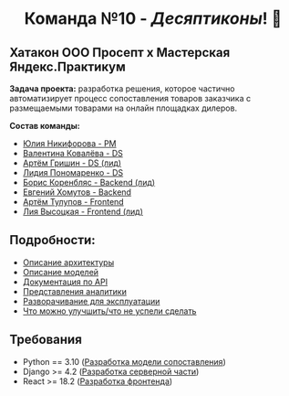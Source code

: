 # <div align='center'>Команда №10 - *Десяптиконы*! :robot:</div>

## Хатакон ООО Просепт х Мастерская Яндекс.Практикум

**Задача проекта:** разработка решения, которое частично автоматизирует процесс сопоставления товаров заказчика с размещаемыми товарами на онлайн площадках дилеров.

**Состав команды:**
- [Юлия Никифорова - PM](https://github.com/NikkiFo)
- [Валентина Ковалëва - DS](https://github.com/BrianKowalski)
- [Артём Гришин - DS (лид)](https://t.me/Owu213)
- [Лидия Пономаренко - DS](https://github.com/L1d11a)
- [Борис Коренбляс - Backend (лид)](https://github.com/bobr2072)
- [Евгений Хомутов - Backend](https://github.com/Sambo312)
- [Артём Тулупов - Frontend](https://github.com/artemtu)
- [Лия Высоцкая - Frontend (лид)](https://github.com/LiyaVysotskaya)


## Подробности:

* [Описание архитектуры](docs/architecture/common.md)
* [Описание моделей](docs/architecture/models.md)
* [Документация по API](docs/architecture/api-v1.md)
* [Представления аналитики](docs/architecture/analytics.md)
* [Разворачивание для эксплуатации](docs/technical/deploy.md)
* [Что можно улучшить/что не успели сделать](docs/architecture/improvement.md)

## Требования

* Python == 3.10 ([Разработка модели сопоставления](https://github.com/Decepticons-Hackathon/data-science#readme))
* Django >= 4.2  ([Разработка серверной части](docs/technical/backend-dev.md))
* React >= 18.2 ([Разработка фронтенда](https://github.com/Decepticons-Hackathon/frontend#readme))
